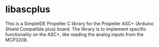 # libascplus

This is a SimpleIDE Propeller C library for the Propeller ASC+ (Arduino Shield Compatible plus) board. The library is to implement specific functionality on the ASC+, like reading the analog inputs from the MCP3208. 
